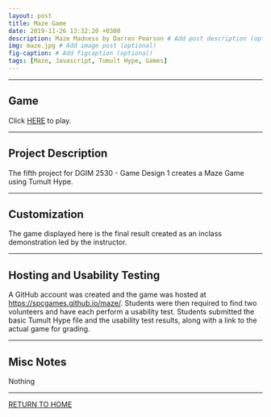 ```yaml
---
layout: post
title: Maze Game
date: 2019-11-26 13:32:20 +0300
description: Maze Madness by Darren Pearson # Add post description (optional)
img: maze.jpg # Add image post (optional)
fig-caption: # Add figcaption (optional)
tags: [Maze, Javascript, Tumult Hype, Games]
---
```


----
## Game
Click [HERE](https://spcgames.github.io/maze/) to play.

----
## Project Description
The fifth project for DGIM 2530 - Game Design 1 creates a Maze Game using Tumult Hype. 

----
## Customization
The game displayed here is the final result created as an inclass demonstration led by the instructor. 

----
## Hosting and Usability Testing
A GitHub account was created and the game was hosted at <https://spcgames.github.io/maze/>. Students were then required to find two volunteers and have each perform a usability test. Students submitted the basic Tumult Hype file and the usability test results, along with a link to the actual game for grading.

----
## Misc Notes
Nothing

----
[RETURN TO HOME](https://spcgames.github.io/)
